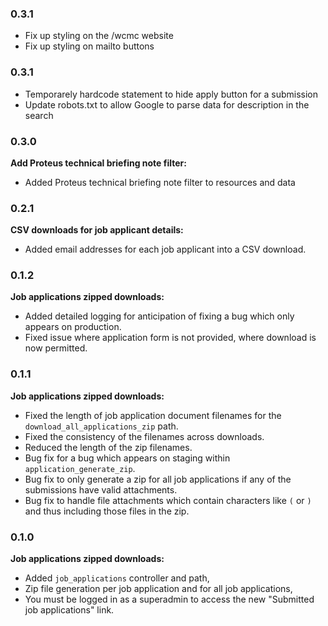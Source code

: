 ### 0.3.1

* Fix up styling on the /wcmc website
* Fix up styling on mailto buttons

### 0.3.1

* Temporarely hardcode statement to hide apply button for a submission
* Update robots.txt to allow Google to parse data for description in the search

### 0.3.0

**Add Proteus technical briefing note filter:**

* Added Proteus technical briefing note filter to resources and data


### 0.2.1

**CSV downloads for job applicant details:**

* Added email addresses for each job applicant into a CSV download.


### 0.1.2

**Job applications zipped downloads:**

* Added detailed logging for anticipation of fixing a bug which only appears on production.
* Fixed issue where application form is not provided, where download is now permitted.


### 0.1.1

**Job applications zipped downloads:**

* Fixed the length of job application document filenames for the `download_all_applications_zip` path.
* Fixed the consistency of the filenames across downloads.
* Reduced the length of the zip filenames.
* Bug fix for a bug which appears on staging within `application_generate_zip`.
* Bug fix to only generate a zip for all job applications if any of the submissions have valid attachments.
* Bug fix to handle file attachments which contain characters like `(` or `)` and thus including those files in the zip.


### 0.1.0

**Job applications zipped downloads:**

* Added `job_applications` controller and path,
* Zip file generation per job application and for all job applications,
* You must be logged in as a superadmin to access the new "Submitted job applications" link.
